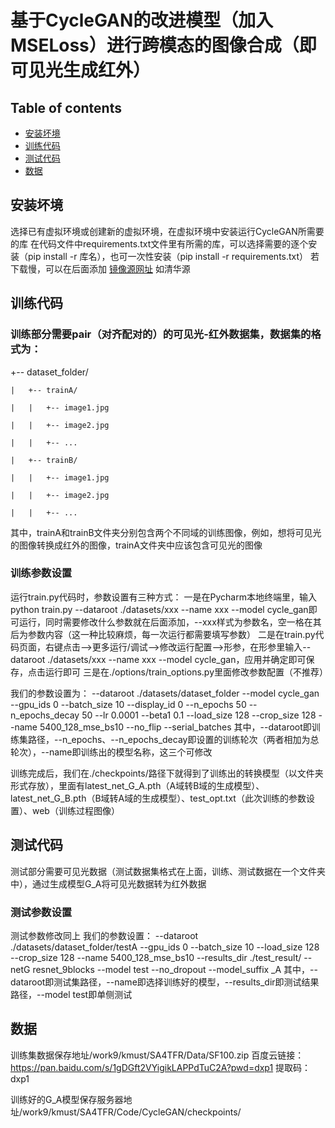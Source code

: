 # 基于CycleGAN的改进模型（加入MSELoss）进行跨模态的图像合成（即可见光生成红外）

## Table of contents

* [安装坏境](#table-of-contents)
* [训练代码](#quick-start)
* [测试代码](#pretrained-models)
* [数据](#example-notebooks)


## 安装坏境

选择已有虚拟环境或创建新的虚拟环境，在虚拟环境中安装运行CycleGAN所需要的库
在代码文件中requirements.txt文件里有所需的库，可以选择需要的逐个安装（pip install -r 库名），也可一次性安装（pip install -r requirements.txt）
若下载慢，可以在后面添加 [镜像源网址](https://mirrors.tuna.tsinghua.edu.cn/help/pypi/) 如清华源

## 训练代码

### 训练部分需要pair（对齐配对的）的可见光-红外数据集，数据集的格式为：


  +-- dataset_folder/
  
    |   +-- trainA/
    
    |   |   +-- image1.jpg
    
    |   |   +-- image2.jpg
    
    |   |   +-- ...
    
    |   +-- trainB/
    
    |   |   +-- image1.jpg
    
    |   |   +-- image2.jpg
    
    |   |   +-- ...
    
    
其中，trainA和trainB文件夹分别包含两个不同域的训练图像，例如，想将可见光的图像转换成红外的图像，trainA文件夹中应该包含可见光的图像

### 训练参数设置

运行train.py代码时，参数设置有三种方式：
一是在Pycharm本地终端里，输入python train.py --dataroot ./datasets/xxx --name xxx --model cycle_gan即可运行，同时需要修改什么参数就在后面添加，--xxx样式为参数名，空一格在其后为参数内容（这一种比较麻烦，每一次运行都需要填写参数）
二是在train.py代码页面，右键点击-->更多运行/调试-->修改运行配置-->形参，在形参里输入--dataroot ./datasets/xxx --name xxx --model cycle_gan，应用并确定即可保存，点击运行即可
三是在./options/train_options.py里面修改参数配置（不推荐）

我们的参数设置为：
--dataroot ./datasets/dataset_folder --model cycle_gan --gpu_ids 0 --batch_size 10 --display_id 0 --n_epochs 50 --n_epochs_decay 50 --lr 0.0001 --beta1 0.1  --load_size 128 --crop_size 128 --name 5400_128_mse_bs10 --no_flip --serial_batches
其中，--dataroot即训练集路径，--n_epochs、--n_epochs_decay即设置的训练轮次（两者相加为总轮次），--name即训练出的模型名称，这三个可修改

训练完成后，我们在./checkpoints/路径下就得到了训练出的转换模型（以文件夹形式存放），里面有latest_net_G_A.pth（A域转B域的生成模型）、latest_net_G_B.pth（B域转A域的生成模型）、test_opt.txt（此次训练的参数设置）、web（训练过程图像）


## 测试代码

测试部分需要可见光数据（测试数据集格式在上面，训练、测试数据在一个文件夹中），通过生成模型G_A将可见光数据转为红外数据

### 测试参数设置

测试参数修改同上
我们的参数设置：
--dataroot ./datasets/dataset_folder/testA --gpu_ids 0 --batch_size 10 --load_size 128 --crop_size 128 --name 5400_128_mse_bs10 --results_dir ./test_result/ --netG resnet_9blocks --model test  --no_dropout --model_suffix _A
其中，--dataroot即测试集路径，--name即选择训练好的模型，--results_dir即测试结果路径，--model test即单侧测试


## 数据

训练集数据保存地址/work9/kmust/SA4TFR/Data/SF100.zip  百度云链接：https://pan.baidu.com/s/1gDGft2VYigikLAPPdTuC2A?pwd=dxp1 提取码：dxp1
   
训练好的G_A模型保存服务器地址/work9/kmust/SA4TFR/Code/CycleGAN/checkpoints/


